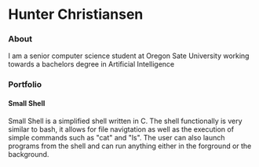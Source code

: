 <h1> Hunter Christiansen</h1>

<h3>About</h3>
<p>I am a senior computer science student at Oregon Sate University working towards a bachelors degree in Artificial Intelligence</p>

<h3>Portfolio</h3>
<h4>Small Shell</h4>
<p>Small Shell is a simplified shell written in C. The shell functionally is very similar to bash, it allows for file navigtation as well as the execution of simple commands such as "cat" and "ls". The user can also launch programs from the shell and can run anything either in the forground or the background.
